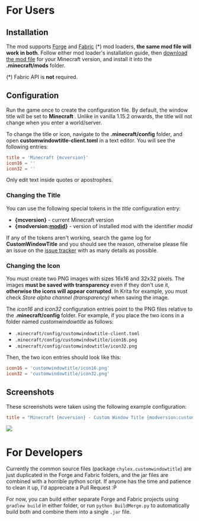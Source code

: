 # For Users

## Installation

The mod supports [Forge](https://files.minecraftforge.net/) and [Fabric](https://fabricmc.net/) (*) mod loaders, **the same mod file will work in both**. Follow either mod loader's installation guide, then [download the mod file](https://www.curseforge.com/minecraft/mc-mods/custom-window-title/files) for your Minecraft version, and install it into the **.minecraft/mods** folder.

(*) Fabric API is **not** required.

## Configuration

Run the game once to create the configuration file. By default, the window title will be set to **Minecraft _<version>_**. Unlike in vanilla 1.15.2 onwards, the title will not change when you enter a world/server.

To change the title or icon, navigate to the **.minecraft/config** folder, and open **customwindowtitle-client.toml** in a text editor. You will see the following entries:

```toml
title = 'Minecraft {mcversion}'  
icon16 = ''  
icon32 = ''
```

Only edit text inside quotes or apostrophes.

### Changing the Title

You can use the following special tokens in the _title_ configuration entry:

* **{mcversion}** - current Minecraft version
* **{modversion:<span style="text-decoration: underline;">modid</span>}** - version of installed mod with the identifier _modid_

If any of the tokens aren't working, search the game log for **CustomWindowTitle** and you should see the reason, otherwise please file an issue on the [issue tracker](https://github.com/chylex/Minecraft-Window-Title/issues) with as many details as possible.

### Changing the Icon

You must create two PNG images with sizes 16x16 and 32x32 pixels. The images **must be saved with transparency** even if they don't use it, **otherwise the icons will appear corrupted**. In Krita for example, you must check _Store alpha channel (transparency)_ when saving the image.

The _icon16_ and _icon32_ configuration entries point to the PNG files relative to the **.minecraft/config** folder. For example, if you place the two icons in a folder named _customwindowtitle_ as follows:

* `.minecraft/config/customwindowtitle-client.toml`
* `.minecraft/config/customwindowtitle/icon16.png`
* `.minecraft/config/customwindowtitle/icon32.png`

Then, the two icon entries should look like this:

```toml
icon16 = 'customwindowtitle/icon16.png'  
icon32 = 'customwindowtitle/icon32.png'
```

## Screenshots

These screenshots were taken using the following example configuration:

```toml
title = "Minecraft {mcversion} - Custom Window Title {modversion:customwindowtitle}"
```

![](https://github.com/chylex/Minecraft-Window-Title/blob/master/.github/README/screenshot.png)

# For Developers

Currently the common source files (package `chylex.customwindowtitle`) are just duplicated in the Forge and Fabric folders, and the jar files are combined with a horrible python script. If anyone has the time and patience to clean it up, I'd appreciate a Pull Request :P

For now, you can build either separate Forge and Fabric projects using `gradlew build` in either folder, or run `python BuildMerge.py` to automatically build both and combine them into a single `.jar` file.
